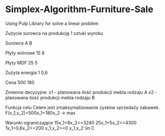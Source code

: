 # Simplex-Algorithm-Furniture-Sale
Using Pulp Library for solve a linear problem

Zużycie surowca na produkcję 1 sztuki wyrobu

Surowce	        A	  B

Płyty wiórowe	  15	8

Płyty MDF	      25	5

Zużyta energia	1	  0,6

Cena	          500	180

Zmienne decyzyjne:
x1 – planowana ilość produkcji mebla rodzaju A
x2 - planowana ilość produkcji mebla rodzaju B

Funkcja celu 
Celem jest zmaksymalizowanie zysków sprzedaży zabawek.
F(x_1,x_2)=500x_1+180x_2 -> max

Warunki ograniczające 
15x_1+8x_2<=3240
25x_1+5x_2<=4300
1x_1+0,6x_2<=200
x_1,x_2>=0
x_1,x_2 \in C
